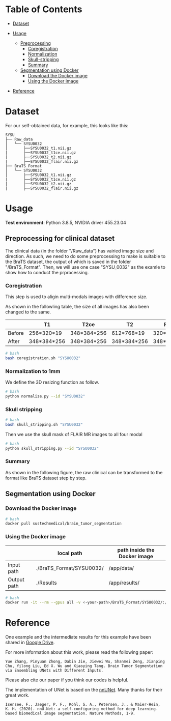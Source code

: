 # Table of Contents
- [Dataset](#Dataset)
- [Usage](#usage)
  * [Preprocessing](#Preprocessing)
    + [Coregistration](#Coregistration)
	+ [Normalization](#Normalization)
	+ [Skull-stripping](#Skull-stripping])
    + [Summary](#Summary])
  * [Segmentation using Docker](#Segmentation-using-Docker)
    + [Download the Docker image](#Download-the-Docker-image)
    + [Using the Docker image](#Using-the-Docker-image)

- [Reference](#Reference)


# Dataset
For our self-obtained data, for example, this looks like this:

    SYSU
    ├── Raw_data
    │   └── SYSU0032
    │       ├──SYSU0032_t1.nii.gz
    |       ├──SYSU0032_t1ce.nii.gz
    |       ├──SYSU0032_t2.nii.gz
    |       ├──SYSU0032_flair.nii.gz
    ├── BraTS_Format
    │   └── SYSU0032
    │       ├──SYSU0032_t1.nii.gz
    |       ├──SYSU0032_t1ce.nii.gz
    |       ├──SYSU0032_t2.nii.gz
    |       ├──SYSU0032_flair.nii.gz

# Usage
**Test environment**: Python 3.8.5, NVIDIA driver 455.23.04

## Preprocessing for clinical dataset
The clinical data (in the folder "/Raw_data") has vairied image size and direction.
As such, we need to do some preprocessing to make is suitable to the BraTS dataset, the output of which is saved in the folder "/BraTS_Format".
Then, we will use one case "SYSU_0032" as the examle to show how to conduct the prprocessing.

### Coregistration
This step is used to aligin multi-modals images with difference size.

As shown in the followling table, the size of all images has also been changed to the same.



  |        | T1 | T2ce | T2| FLAIR |
  |--------|----|------|---|-------|
  | Before | 256\*320\*19  | 348\*384\*256 | 612\*768\*19  | 320\*320\*28  |
  | After  | 348\*384\*256 | 348\*384\*256 | 348\*384\*256 | 348\*384\*256 |

```bash
# bash
bash coregistration.sh "SYSU0032"
```

### Normalization to 1mm
We define the 3D resizing function as follow.

```bash
# bash
python normalize.py --id "SYSU0032"
```

### Skull stripping

```bash
# bash
bash skull_stripping.sh "SYSU0032"
```

Then we use the skull mask of FLAIR MR images to all four modal 

```bash
# bash
python skull_stripping.py --id "SYSU0032"
```

### Summary

As shown in the following figure, the raw clinical can be transformed to the format like BraTS dataset step by step.


## Segmentation using Docker

### Download the Docker image


```bash
# bash
docker pull sustechmedical/brain_tumor_segmentation
```

### Using the Docker image

  |         | local path | path inside the Docker image | 
  |---------|------------|------------------------------|
  | Input path  | ./BraTS_Format/SYSU0032/ | /app/data/    |
  | Output path | ./Results                | /app/results/ |

```bash
# bash
docker run -it --rm --gpus all -v <-your-path>/BraTS_Format/SYSU0032/:/app/data/ -v <-your-path>/Results:/app/results/ sustechmedical/brain_tumor_segmentation python runner.py
```

# Reference

One example and the intermediate results for this example have been shared in [Google Drive](https://drive.google.com/drive/folders/1HQb4CuMmGDqIA6DdFXo20JDNxi77z5UL?usp=sharing).

For more information about this work, please read the following paper:

    Yue Zhang, Pinyuan Zhong, Dabin Jie, Jiewei Wu, Shanmei Zeng, Jianping Chu, Yilong Liu, Ed X. Wu and Xiaoying Tang. Brain Tumor Segmentation via Ensembling UNets with Different Inputs.

Please also cite our paper if you think our codes is helpful.

The implementation of UNet is based on the [nnUNet](https://github.com/MIC-DKFZ/nnUNet). 
Many thanks for their great work. 

    Isensee, F., Jaeger, P. F., Kohl, S. A., Petersen, J., & Maier-Hein, K. H. (2020). nnU-Net: a self-configuring method for deep learning-based biomedical image segmentation. Nature Methods, 1-9.